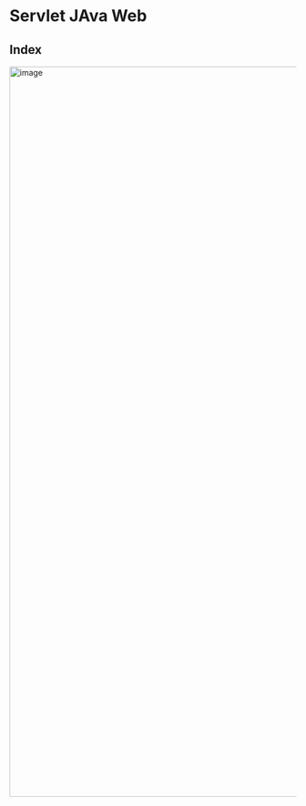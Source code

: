 # Servlet JAva Web
## Index

<img width="1280" alt="image" src="https://github.com/emiliobs/JavaWebServlet/assets/3122465/e3d6dc79-d1a0-467c-ab1a-b54bfe3b65da">
